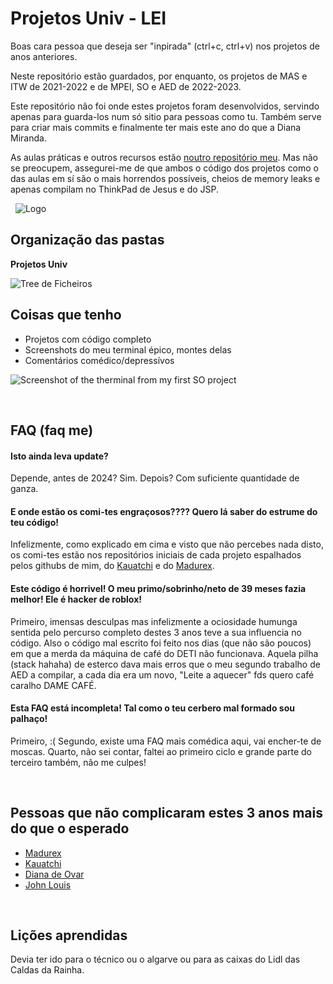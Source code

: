 
# Projetos Univ - LEI

Boas cara pessoa que deseja ser "inpirada" (ctrl+c, ctrl+v) nos projetos de anos anteriores.

Neste repositório estão guardados, por enquanto, os projetos de MAS e ITW de 2021-2022 e de MPEI, SO e AED de 2022-2023.

Este repositório não foi onde estes projetos foram desenvolvidos, servindo apenas para guarda-los num só sitio para pessoas como tu. Também serve para criar mais commits e finalmente ter mais este ano do que a Diana Miranda.

As aulas práticas e outros recursos estão [noutro repositório meu](https://github.com/P-Ramos16/Univ). Mas não se preocupem, assegurei-me de que ambos o código dos projetos como o das aulas em sí  são o mais horrendos possíveis, cheios de memory leaks e apenas compilam no ThinkPad de Jesus e do JSP.

&nbsp;
![Logo](https://i.imgur.com/hvZODXy.png)
&nbsp;


## Organização das pastas
**Projetos Univ**

![Tree de Ficheiros](https://i.imgur.com/fox28ld.png)
&nbsp;

## Coisas que tenho

- Projetos com código completo
- Screenshots do meu terminal épico, montes delas
- Comentários comédico/depressívos

![Screenshot of the therminal from my first SO project](https://i.imgur.com/amVoGZn.png)

&nbsp;

## FAQ (faq me)

#### Isto ainda leva update?
Depende, antes de 2024? Sim. Depois? Com suficiente quantidade de ganza.

#### E onde estão os comi-tes engraçosos???? Quero lá saber do estrume do teu código!
Infelizmente, como explicado em cima e visto que não percebes nada disto, os comi-tes estão nos repositórios iniciais de cada projeto espalhados pelos githubs de mim, do [Kauatchi](https://github.com/Rafael-Kauati) e do [Madurex](https://github.com/Dan1m4D).

#### Este código é horrivel! O meu primo/sobrinho/neto de 39 meses fazia melhor! Ele é hacker de roblox!
Primeiro, imensas desculpas mas infelizmente a ociosidade humunga sentida pelo percurso completo destes 3 anos teve a sua influencia no código.
Also o código mal escrito foi feito nos dias (que não são poucos) em que a merda da máquina de café do DETI não funcionava. Aquela pilha (stack hahaha) de esterco dava mais erros que o meu segundo trabalho de AED a compilar, a cada dia era um novo, "Leite a aquecer" fds quero café caralho DAME CAFÉ.

#### Esta FAQ está incompleta! Tal como o teu cerbero mal formado sou palhaço!
Primeiro, :(
Segundo, existe uma FAQ mais comédica aqui, vai encher-te de moscas.
Quarto, não sei contar, faltei ao primeiro ciclo e grande parte do terceiro também, não me culpes!

&nbsp;

## Pessoas que não complicaram estes 3 anos mais do que o esperado

 - [Madurex](https://github.com/Dan1m4D)
 - [Kauatchi](https://github.com/Rafael-Kauati)
 - [Diana de Ovar](https://github.com/dianarrmiranda)
 - [John Louis](https://github.com/jnluis)

&nbsp;
## Lições aprendidas
Devia ter ido para o técnico ou o algarve ou para as caixas do Lidl das Caldas da Rainha.

&nbsp;

